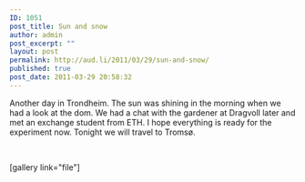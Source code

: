 ```yaml
---
ID: 1051
post_title: Sun and snow
author: admin
post_excerpt: ""
layout: post
permalink: http://aud.li/2011/03/29/sun-and-snow/
published: true
post_date: 2011-03-29 20:58:32
---
```

Another day in Trondheim. The sun was shining in the morning when we had a look at the dom. We had a chat with the gardener at Dragvoll later and met an exchange student from ETH. I hope everything is ready for the experiment now. Tonight we will travel to Tromsø.

&nbsp;

[gallery link="file"]

&nbsp;